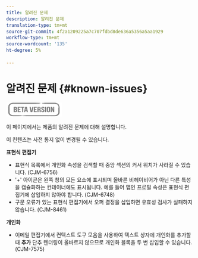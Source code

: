 ```yaml
---
title: 알려진 문제
description: 알려진 문제
translation-type: tm+mt
source-git-commit: 4f2a1209225a7c707fdbd8de636a5356a5aa1929
workflow-type: tm+mt
source-wordcount: '135'
ht-degree: 5%

---
```


# 알려진 문제 {#known-issues}

![](assets/do-not-localize/badge.png)

이 페이지에서는 제품의 알려진 문제에 대해 설명합니다.

이 컨텐츠는 사전 통지 없이 변경될 수 있습니다.

**표현식 편집기**

* 표현식 목록에서 개인화 속성을 검색할 때 중앙 섹션의 커서 위치가 사라질 수 있습니다. (CJM-6756)
* &#39;+&#39; 아이콘은 왼쪽 창의 모든 요소에 표시되며 올바른 비헤이비어가 아닌 다른 특성을 캡슐화하는 컨테이너에도 표시됩니다. 예를 들어 맵인 프로필 속성은 표현식 편집기에 삽입하지 않아야 합니다. (CJM-6748)
* 구문 오류가 있는 표현식 편집기에서 오퍼 결정을 삽입하면 유효성 검사가 실패하지 않습니다. (CJM-8461)

**개인화**

* 이메일 편집기에서 컨텍스트 도구 모음을 사용하여 텍스트 상자에 개인화를 추가할 때 **추가** 단추 렌더링이 올바르지 않으므로 개인화 블록을 두 번 삽입할 수 있습니다. (CJM-7575)
